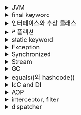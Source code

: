<details>
<summary style="font-size:20px">JVM</summary>
<div markdown="1">
<br/>
<h2>🤔 JVM이 정확히 무엇이고, 어떤 기능을 하는지 설명해 주세요.</h2>

<h3>📝 나의 대답</h3>

- JVM은 Java Virtua Machine을 이야기하며 자바 Object file을 컴퓨터가 읽을 수 있는 컴파일된 파일로 변경하는 역할을 수행합니다. 또한 JVM은 Java Project의 객체들을 관리해줍니다. 프로그래머의 메모리 관리 책임을 JVM이 해결하므로써 사용자의 편의를 도모하고 다양한 OS위에서 실행할 수 있는 프로세스여서 다기종에 제약없이 Java file을 실행할 수 있습니다.

<h3>GPT의 대답</h3>

- JVM은 Java Virtual Machine의 약어로, 자바 프로그램을 실행하기 위한 가상 머신입니다. JVM은 자바 바이트 코드를 기계어로 변환하고 실행하는 역할을 수행합니다. 이는 자바 언어의 특성 중 하나로, 플랫폼 독립성을 제공합니다. 즉, 자바 프로그램은 운영체제나 하드웨어와 직접적으로 상호작용하지 않고 JVM을 통해 실행될 수 있습니다.

- JVM은 다양한 기능을 수행합니다. 주요 기능으로는 메모리 관리, 가비지 컬렉션, 스레드 관리 등이 있습니다. 메모리 관리 측면에서는 JVM은 메모리 할당과 해제를 관리하며, 가비지 컬렉션은 더 이상 사용되지 않는 객체를 자동으로 제거하여 메모리를 최적화합니다. 또한, JVM은 다중 스레드를 관리하고 동기화를 제공하여 동시성을 지원합니다.

- JVM은 또한 자바 프로그램의 보안을 강화하기 위해 사용됩니다. 클래스 로더를 통해 클래스 파일을 검증하고, 보안 관련 규칙을 적용하여 악성 코드 실행을 방지합니다. 이러한 기능들은 자바의 안전성과 신뢰성을 높이는 데 기여합니다.

<br/>
<h2>🤔 자바 말고 다른 언어는 JVM 위에 올릴 수 없나요</h2>

<h3>📝 나의 대답</h3>

- 아닙니다. 올릴 수 있습니다. JetBrain 사에서 만든 Kotiln 언어는 프로그램 실행 시 JVM을 통해 실행하는 것으로 알고 있습니다. 대신 Java언어에 사용되는 컴파일러가 아닌 Kotiln 컴파일러를 사용해 바이트 코드를 생성할 것으로 예상됩니다.

<h3>GPT의 대답</h3>

- Groovy, Scala, Clojure와 같은 언어도 JVM 위에서 실행됩니다. 이들 언어는 각자의 컴파일러를 사용하여 JVM에서 실행되는 바이트 코드를 생성합니다. 이러한 다양한 언어들은 자바 생태계와의 통합성을 갖고 있어, 자바 라이브러리를 사용하거나 기존 자바 코드와 상호 작용할 수 있습니다.

<br/>
<h2>🤔 반대로 JVM 계열 언어를 일반적으로 컴파일해서 사용할 순 없나요.</h2>

<h3>GPT의 대답</h3>

- 특정 언어에 따라 컴파일 과정이 자동화되어 사용자가 직접 컴파일할 필요가 없는 경우도 있을 수 있습니다. 예를 들어, Kotlin 언어의 경우 IntelliJ IDEA와 같은 통합 개발 환경에서 소스 코드를 작성하고 컴파일하는 과정이 자동으로 처리되어 사용자가 명시적으로 컴파일하지 않아도 됩니다. 이 경우에도 사실상 컴파일이 이루어져 JVM에서 실행 가능한 바이트 코드가 생성됩니다.

- 따라서, JVM 계열 언어는 보통 JVM에서 실행될 수 있도록 컴파일되며, 해당 언어의 컴파일러를 사용하여 JVM에서 실행 가능한 바이트 코드로 변환됩니다.

<br/>
<h2>🤔 VM을 사용함으로써 얻을 수 있는 장점과 단점에 대해 설명해 주세요.</h2>

<h3>📝 나의 대답</h3>

- VM을 사용해서 얻을 수 있는 가장 큰 장점은 다양한 OS 환경에서도 실행하고자 하는 프로그램을 구동시킬 수 있다는 것입니다. 반면 단점은 VM을 통해 한 번 더 실행되어야 하기 때문에 OS에 종속적인 프로그램보다 리소스가 더 소모됩니다. 

<h3>GPT의 대답</h3>

✓ 장점

- 플랫폼 독립성: VM은 프로그램을 실행하기 위한 중간 계층으로서, 하드웨어와 운영체제(OS) 사이의 추상화를 제공합니다. 이를 통해 같은 프로그램을 다양한 운영체제에서 실행할 수 있으며, 플랫폼 간 이식성을 높여줍니다.

- 안정성과 보안성: VM은 프로그램을 격리된 환경에서 실행하고, 메모리 관리와 가비지 컬렉션 등을 자동으로 처리하여 안정성과 보안성을 향상시킵니다. 이는 프로그램의 예기치 않은 동작과 메모리 오류를 방지하는 데 도움을 줍니다.

✓ 단점

- 성능 저하: VM을 통해 프로그램을 실행하려면 추가적인 계층이 필요하므로 성능 손실이 발생할 수 있습니다. OS에 직접 실행되는 프로그램에 비해 리소스 소모가 더 크고, VM의 오버헤드가 발생할 수 있습니다.

- 의존성: VM을 사용하는 프로그램은 해당 VM이 설치되어 있어야 정상적으로 실행됩니다. 따라서, 사용자가 VM을 설치하고 관리하는 추가적인 작업이 필요할 수 있습니다.

- 제한된 하드웨어 접근: VM은 하드웨어와 직접적인 상호 작용을 제한하는 경우가 있습니다. 특정 하드웨어 기능에 직접 액세스해야 하는 프로그램의 경우 VM 위에서 실행하기 어려울 수 있습니다.

<br/>
<h2>🤔 JVM과 내부에서 실행되고 있는 프로그램은 부모 프로세스 - 자식 프로세스 관계를 갖고 있다고 봐도 무방한가요.</h2>

<h3>📝 나의 대답</h3>

- 아니요 부모-자식 프로세스 관계라고 보기 어렵습니다.

<h3>GPT의 대답</h3>

- JVM은 자바 가상 머신으로, 운영체제에서 실행되는 독립적인 프로세스입니다. JVM 내에서 실행되는 자바 프로그램은 JVM의 관리 하에서 실행되며, 이는 별도의 프로세스로서 동작합니다. 자바 프로그램은 JVM에서 동작하는 단위로 간주되며, 부모 프로세스 - 자식 프로세스 관계를 갖지 않습니다.

- 일반적으로, 부모 프로세스 - 자식 프로세스 관계는 운영체제 수준에서 발생하는 것으로, 부모 프로세스가 자식 프로세스를 생성하고 관리하는 구조입니다. 하지만 JVM 내에서 실행되는 프로그램은 JVM 자체적으로 프로세스 관리를 수행하며, 운영체제의 프로세스 관리와는 별도입니다.

</div>
</details>

<details>
<summary style="font-size:20px">final keyword</summary>
<div markdown="1">
<br/>
<h2>🤔 final 키워드를 사용하면, 어떤 이점이 있나요.</h2>

<h3>📝 나의 대답</h3>

- Java 프로그래밍 안에 존재하는 final keyword를 사용하면 객체의 생성 주기를 맞출 수 있어 JVM이 객체의 Sync를 맞출 때 발생하는 오버헤드를 줄일 수 있습니다. ❌ 틀렸습니다. ❌

<h3>GPT의 대답</h3>

- final 키워드는 변수, 메서드, 클래스에 사용될 수 있으며, 다음과 같은 이점을 가질 수 있습니다

- 변수 : final 변수는 값을 변경할 수 없는 상수로써 사용됩니다. final 변수는 값의 변경을 방지하여 프로그램의 안정성과 예측 가능성을 높입니다.

- 메서드: final 메서드는 상속을 금지하여 메서드의 오버라이딩을 방지합니다. 이를 통해 부모 클래스가 제공한 기능을 변경하지 못하도록 보장하고, 코드의 안정성과 일관성을 유지할 수 있습니다.

- 클래스: final 클래스는 상속을 금지하여 클래스의 확장을 방지합니다. 이는 클래스의 구현을 완전히 제어하고, 부모 클래스의 기능을 변경하지 못하도록 보장합니다. 또한, final 클래스는 상속으로 인한 보안이슈나 예상치 못한 동작을 방지할 수 있습니다.

<br/>
<h2>🤔 컴파일 과정에서, final 키워드는 다르게 취급되나요.</h2>

<h3>📝 나의 대답</h3>

- 네. 다르게 취급됩니다. 예를 들어 변수에 final keyword를 작성했을 때, 컴파일 시점에서 에러가 발생해 값의 변경을 추적할 수 있습니다. 메소드, 클래스 또한 마찬가지로 값 변경 시 컴파일 시점에 발견할 수 있어 런타임 시 발견되는 에러를 찾을 때보다 리소스가 적게 듭니다.

<h3>GPT의 대답</h3>

- final 키워드는 컴파일 시점에서 값 변경 또는 오버라이딩에 대한 오류를 발견할 수 있어, 런타임 시 발견되는 에러를 사전에 예방하고 리소스를 절약할 수 있습니다. 따라서, final 키워드는 컴파일 과정에서 다르게 취급되어 에러를 컴파일 시점에서 발견할 수 있다는 장점을 가지고 있습니다.
</div>
</details>

<details>
<summary style="font-size:20px">인터페이스와 추상 클래스</summary>
<div markdown="1">
<br/>
<h2>🤔 인터페이스와 추상 클래스의 차이에 대해 설명해 주세요.</h2>

<h3>📝 나의 대답</h3>

- 인터페이스는 프로그램 안에서 명세를 정의할 때 사용됩니다. implements한 클래스는 명세에 적힌 내용을 반드시 구현해야 합니다. 반면 추상 클래스는 명세가 아닌 행위를 정의합니다. 상속하는 클래스에선 행위를 재정의할 필요는 없습니다.

<h3>GPT의 대답</h3>

✓ 목적: 인터페이스는 클래스가 가져야 할 기능(메서드)의 명세를 정의하는데 사용됩니다. 인터페이스는 클래스가 특정 메서드를 반드시 구현하도록 강제하며, 다중 상속과 유사한 기능을 제공합니다. 반면, 추상 클래스는 클래스의 행위(behavior)를 정의하며, 구체적인 구현이 필요한 메서드와 추상 메서드를 함께 가질 수 있습니다.

✓ 구현 강제성: 클래스가 인터페이스를 implements(구현)하면, 해당 인터페이스의 모든 메서드를 구현해야 합니다. 인터페이스는 클래스에 특정한 동작을 제공하고, 이를 강제하기 위해 사용됩니다. 추상 클래스는 추상 메서드를 포함할 수 있으며, 이러한 추상 메서드는 하위 클래스에서 반드시 구현되어야 합니다. 하지만 추상 클래스는 구체적인 구현이 필요한 메서드를 가질 수 있으며, 하위 클래스에서 재정의할 필요는 없습니다.

✓ 다중 상속: 인터페이스는 다중 상속을 지원합니다. 클래스가 여러 개의 인터페이스를 구현할 수 있으며, 이를 통해 다양한 기능을 동시에 제공할 수 있습니다. 반면, 추상 클래스는 단일 상속만을 지원하며, 하나의 추상 클래스만 상속받을 수 있습니다.

✓ 인스턴스화: 인터페이스는 인스턴스화될 수 없습니다. 인터페이스는 단지 메서드의 명세를 제공하는 역할을 하며, 구체적인 객체를 생성할 수 없습니다. 추상 클래스는 인스턴스화될 수 있지만, 추상 클래스 내에 추상 메서드가 포함되어 있다면 해당 클래스는 추상 클래스로 선언되어야 합니다.

<br/>
<h2>🤔 클래스는 단일 상속만 가능한데, 인터페이스는 2개 이상 구현이 가능할까요.</h2>

<h3>📝 나의 대답</h3>

- Java 진영에선 클래스의 상속은 하나 인터페이스 상속은 다중으로 받을 수 있습니다. 이는 복잡성을 제한하기 위함이라고 생각합니다. 인터페이스를 사용한다면 인터페이스 안에 정의된 메소드를 구현해야합니다. 하지만 클래스 상속은 구현을 강제하지 않기 때문에 모호해질 가능성이 존재합니다. 다중 상속으로 몇 뎁스만 내려가도 이 모호함 때문에 코드의 복잡성은 증가할 것입니다.

</div>
</details>

<details>
<summary style="font-size:20px">리플렉션</summary>
<div markdown="1">
<br/>
<h2>🤔 리플렉션에 대해 설명해 주세요.</h2>

<h3>📝 나의 대답</h3>

- 리플렉션이란 private으로 keyword로 선언된 메소드, 변수에 접근할 수 있는 기법입니다.

<h3>GPT의 대답</h3>

- 리플렉션(Reflection)은 프로그램이 자기 자신을 검사하고, 클래스의 정보를 동적으로 분석하고 조작할 수 있는 기능을 의미합니다. 리플렉션은 Java의 리플렉션 API를 통해 제공되며, 클래스, 메서드, 필드 등의 정보를 조사하고 호출하며, 인스턴스를 생성하고, 접근 제어자에 관계없이 멤버에 접근할 수 있는 기능을 제공합니다.

<br/>
<h2>🤔 의미만 들어보면 리플렉션은 보안적인 문제가 있을 가능성이 있어보이는데, 실제로 그렇게 생각하시나요? 만약 그렇다면, 어떻게 방지할 수 있을까요.</h2>

<h3>📝 나의 대답</h3>

- 네. 리플렉션을 잘 이해하지 못하고 무분별하게 사용한다면 코드 스멜을 유발할 것입니다. 이유는 리플렉션은 프로그램 실행 시 동적으로 동작하기 때문입니다. 해결 방법으로는 리플렉션 사용을 하지 않고 동적. 즉, 런타임 때 실행하는 로직은 컴파일 레벨로 내려 구성하는 것이 좋습니다.

<br/>
<h2>🤔 그렇다면 리플렉션을 언제 활용할 수 있을까요.</h2>

<h3>GPT의 대답</h3>

✅ 외부 라이브러리나 프레임워크와의 상호작용: 외부 라이브러리나 프레임워크가 제공하는 클래스나 인터페이스를 사용해야 하는데, 컴파일 시점에는 그 클래스의 정보를 알 수 없는 경우에 리플렉션을 사용할 수 있습니다. 이를 통해 런타임에 외부 라이브러리나 프레임워크와 상호작용할 수 있습니다.

✅ 동적으로 객체의 메서드나 필드에 접근해야 할 때: 프로그램이 실행 중에 특정 객체의 메서드나 필드에 접근해야 하는 경우에 리플렉션을 사용할 수 있습니다. 예를 들어, 객체의 private 메서드에 접근하여 테스트 코드를 작성하거나, 동적으로 필드 값을 변경해야 하는 경우에 리플렉션을 활용할 수 있습니다.

✅ 애노테이션 처리: 리플렉션은 애노테이션(annotation) 정보를 동적으로 분석하고 처리하는 데에도 활용될 수 있습니다. 프로그램이 실행 중에 애노테이션 정보를 검사하거나, 애노테이션을 가진 클래스나 메서드를 동적으로 처리해야 하는 경우에 리플렉션을 사용할 수 있습니다.

</div>
</details>

<details>
<summary style="font-size:20px">static keyword</summary>
<div markdown="1">
<br/>
<h2>🤔 static class와 static method를 비교해 주세요.</h2>

<h3>📝 나의 대답</h3>

- static keyword를 사용하면 JVM method 영역에 생성되며 클래스 로더가 바이트 코드를 해석 시 생성됩니다. static class를 사용하게 되면 같은 이름으로 생성할 수 없고 프로그램 내 하나 뿐 존재하지 않습니다. static method를 사용 시엔 인스턴스 생성 없이 바로 호출해 사용할 수 있습니다. 

<h3>GPT의 대답</h3>

- static keyword: static 키워드는 클래스 레벨에서 사용되는 키워드로, 해당 멤버를 클래스 수준으로 선언하고 인스턴스 생성 없이 클래스 이름을 통해 직접 접근할 수 있도록 합니다. static 멤버는 클래스의 모든 인스턴스에 공유되며, 클래스 로딩 시에 메모리에 할당됩니다.

- static class (정적 중첩 클래스): Java에서는 중첩 클래스를 정의할 수 있습니다. 그 중에는 정적 중첩 클래스(static nested class)라는 개념이 있습니다. 정적 중첩 클래스는 외부 클래스의 인스턴스와 독립적으로 존재하며, 외부 클래스의 인스턴스와 연결되지 않습니다. 정적 중첩 클래스는 외부 클래스의 내부에 선언되고, 정적 멤버나 인스턴스 멤버 모두 접근할 수 있습니다.

- static method (정적 메서드): 정적 메서드는 클래스 수준에서 선언되며, 인스턴스 생성 없이 클래스 이름을 통해 직접 호출할 수 있는 메서드입니다. 정적 메서드는 해당 클래스의 인스턴스와 독립적으로 동작하며, 정적 변수나 다른 정적 메서드에 접근할 수 있습니다. 정적 메서드는 인스턴스 변수나 인스턴스 메서드에 접근할 수 없으며, this 키워드를 사용할 수 없습니다.

<br/>
<h2>🤔 static 을 사용하면 어떤 이점을 얻을 수 있나요? 어떤 제약이 걸릴까요.</h2>

<h3>📝 나의 대답</h3>

- static method를 사용하면 인스턴스 생성 없이 method를 사용할 수 있는 장점이 있습니다. 그러나 무분별하게 사용하면 method 영역의 공간이 부족에 오버 플로의 위험이 존재합니다. static nested class를 사용한다면 캡슐화되어 있어 뎁스가 늘어날 수 있습니다.

<h3>GPT의 대답</h3>

- 제약사항: static 멤버는 클래스 수준으로 선언되므로, 해당 클래스의 인스턴스와 독립적으로 동작합니다. 이로 인해 인스턴스 멤버에 직접 접근할 수 없습니다. 또한, 정적 멤버는 공유되기 때문에 멀티스레드 환경에서 동기화를 고려해야 할 수도 있습니다. 또한, 너무 많은 static 멤버를 사용하면 메모리 사용량이 증가할 수 있으며, 과도한 정적 메모리 사용은 성능 저하나 오버플로우의 위험성을 가질 수 있습니다.

<br/>
<h2>🤔 컴파일 과정에서 static 이 어떻게 처리되는지 설명해 주세요.</h2>

<h3>📝 나의 대답</h3>

- static keyword가 붙어 있다면 method 영역에 관련 정보를 생성합니다.

<h3>GPT의 대답</h3>

✅ 정적 변수(static variable)

- static 키워드가 변수 선언 앞에 사용되면, 해당 변수는 정적 변수(static variable)가 됩니다. 정적 변수는 클래스 수준에서 선언되며, 프로그램 실행 시 메모리의 데이터 영역에 할당됩니다. 정적 변수는 프로그램 실행 동안 계속해서 유지되며, 클래스의 모든 인스턴스가 공유하는 변수입니다. 컴파일 과정에서는 **정적 변수의 메모리 할당과 초기화가 처리됩니다.**

✅ 정적 메서드(static method)

- static 키워드가 메서드 선언 앞에 사용되면, 해당 메서드는 정적 메서드(static method)가 됩니다. 정적 메서드는 인스턴스 생성 없이 클래스 이름을 통해 직접 호출할 수 있는 메서드입니다. 정적 메서드는 해당 클래스와 관련된 동작을 수행하거나, 유틸리티 메서드를 구현하는 데 사용됩니다. **컴파일 과정에서는 정적 메서드의 바이트 코드가 생성됩니다.**
</div>
</details>

<details>
<summary style="font-size:20px">Exception</summary>
<div markdown="1">
<br/>
<h2>🤔 Java Exception</h2>

<h3>📝 나의 대답</h3>

- Java에선 크게 실행 시 발견되는 Runtime Exception 그리고 코드 작성 시 확인할 수 있는 Compile Exception으로 나눌 수 있습니다. ❌ 틀렸습니다. ❌

<h3>GPT의 대답</h3>

- Java에선 예외는 Trowable 클래스를 상송하는 클래스의 객체로서 표현됩니다. Throwable 클래스는 두 가지 하위 클래스를 갖고 있습니다.

✓ Error : rror 클래스는 시스템 수준에서 발생하는 심각한 오류를 나타냅니다. 이러한 오류는 일반적으로 개발자가 처리할 수 없으며, 예를 들어 가상 머신의 장애 또는 불안정한 환경으로 인한 오류입니다.

✓ Exception : Exception 클래스는 프로그램의 실행 중에 발생하는 예외 상황을 나타냅니다. 이러한 예외는 개발자가 처리하고 관리할 수 있습니다. Exception 클래스는 다시 두 가지 하위 클래스로 나뉩니다.

1. Checked Exception: Checked Exception은 컴파일 시점에서 확인되는 예외입니다. 이 예외들은 명시적으로 처리되어야 하며, 메서드 시그니처에 throws 절로 선언되거나 try-catch 블록으로 처리되어야 합니다. 예를 들어, 파일 입출력 예외(IOException), SQL 예외(SQLException) 등이 이에 해당합니다.

2. Unchecked Exception (Runtime Exception): Unchecked Exception은 컴파일 시점에서 확인되지 않는 예외입니다. 이 예외들은 명시적으로 처리하지 않아도 되며, try-catch 블록으로 처리하지 않아도 됩니다. 주로 프로그래머의 실수나 잘못된 사용으로 인해 발생하는 예외입니다.

<br/>
<h2>🤔 예외처리가 성능에 큰 영향을 미치나요? 만약 그렇다면, 어떻게 하면 부하를 줄일 수 있을까요.</h2>

<h3>📝 나의 대답</h3>

- 예외가 발생하면 해당 예외 발생한 객체를 시작으로 Stack에서 꺼내 예외를 추적합니다. 클래스 생성 시 해당 클래스가 단일 채임 원칙을 따른다면 하나의 클래스가 갖고 있는 코드의 볼륨은 어느 정도 줄일 수 있다고 생각합니다. 따라서 예외 발생 시 부하도 어느 정도 감소할 수 있겠습니다.

<h3>GPT의 대답</h3>

- 예외 처리는 프로그램의 실행 중에 추가적인 비용을 발생시킬 수 있습니다. 예외가 발생하면 예외 객체를 생성하고 스택 추적을 수행하여 예외 처리 메커니즘에 따라 예외를 전파합니다. 이러한 과정은 일반적인 프로그램 실행 경로보다 더 많은 시간과 자원을 소비할 수 있습니다.

- 예외 발생 미리 방지, 예외 처리 범위 최소화, 예외의 종류에 따라 처리 방식 선택, 로깅을 활용한 디버깅, 최적화된 예외 처리 방식 선택을 선택해 비용을 줄일 수 있습니다.

</div>
</details>

<details>
<summary style="font-size:20px">Synchronized</summary>
<div markdown="1">
<br/>
<h2>🤔 Synchronized 키워드에 대해 설명해 주세요.</h2>

<h3>📝 나의 대답</h3>

- Java에 존재하는 키워드 Synchronized는 공유 자원으로 선언 된 자원에 접근할 수 있는 객체가 오직 하나임을 나타내는 역할을 수행합니다.

<h3>GPT의 대답</h3>

- 자바의 synchronized 키워드는 멀티스레드 환경에서의 동기화를 위해 사용되는 키워드입니다. synchronized 키워드를 사용하면 특정 블록이나 메서드에 대한 동기화가 가능해지며, 한 번에 하나의 스레드만 해당 블록 또는 메서드에 접근할 수 있게 됩니다.

- synchronized 키워드를 사용하여 동기화를 구현하면 여러 스레드가 공유 데이터에 동시에 접근하는 것을 방지할 수 있습니다. 이를 통해 스레드 간의 데이터 일관성과 안정성을 보장할 수 있습니다. 그러나 synchronized 키워드는 락을 얻고 해제하는 과정에서 성능 저하를 초래할 수 있으므로, 필요한 경우에만 사용해야 합니다.

<br/>
<h2>🤔 Synchronized 키워드가 어디에 붙는지에 따라 의미가 약간씩 변화하는데, 각각 어떤 의미를 갖게 되는지 설명해 주세요.</h2>

<h3>📝 나의 대답</h3>

- Synchronized keyword가 객체 앞에 선언되었을 때, 메서드 앞에 선언되었을 때 다릅니다. 우선 공통적으로 공유하는 자원 주체로 동시성 문제를 해결하기 위해 한 번에 한 스레드가 접을 할 수 있습니다. 객체 앞에 존재하면 선언된 객체에 대한 락을 얻은 스레드만 해당 객체를 사용할 수 있고 메서드 앞에 붙으면 인스턴스에 존재하는 다른 메소드는 공유해 사용할 수 있지만 Synchronized가 붙은 메서드 한정으로 락을 획득해 사용해야합니다. ❌ 틀렸습니다. ❌

<h3>GPT의 대답</h3>

✅ 객체 앞에 Synchronized가 선언된 경우

- 해당 객체에 대한 락을 획득한 스레드만 객체를 사용할 수 있습니다.

- 다른 스레드가 해당 객체의 Synchronized 메서드나 Synchronized 블록에 접근하려고 하면, 락이 해제될 때까지 대기 상태에 있게 됩니다.

- 객체 단위로 동기화를 수행하므로, 동일한 객체를 사용하는 다른 메서드에도 영향을 미칩니다.

✅ 메서드 앞에 Synchronized가 선언된 경우

- 인스턴스 메서드에 Synchronized 키워드가 선언되면, 해당 인스턴스에 대한 락을 획득한 스레드만 해당 메서드를 실행할 수 있습니다.

- 다른 스레드가 동일한 인스턴스의 다른 메서드에 접근하려고 해도, 락이 해제되기 전까지 대기 상태에 있게 됩니다.

- 정적(static) 메서드에 Synchronized 키워드가 선언되면, 해당 클래스의 모든 인스턴스에 대한 락을 획득한 스레드만 해당 메서드를 실행할 수 있습니다. 👍🏻

<br/>
<h2>🤔 효율적인 코드 작성 측면에서, Synchronized는 좋은 키워드일까요.</h2>

<h3>📝 나의 대답</h3>

- 효율의 대상을 어디에 두느냐에 따라 다르겠지만 일관성을 반드시 유지해야 할 경우를 제외하곤 Synchronized를 사용하지 않는 것이 성능 면에서 좋습니다.

<br/>
<h2>🤔 Synchronized 를 대체할 수 있는 자바의 다른 동기화 기법에 대해 설명해 주세요.</h2>

<h3>📝 나의 대답</h3>

- 공유 자원에 대해 CMS(Compare and Swap)를 제공하는 Atomic 클래스를 사용하면 공유 자원에 대한 동기화 문제를 어느정도 해결할 수 있습니다.

<br/>
<h2>🤔 Thread Local에 대해 설명해 주세요.</h2>

<h3>GPT의 대답</h3>

✅ Thread Local은 Java에서 제공하는 기능으로, 각각의 스레드에 대해 고유한 값의 저장과 검색을 가능하게 해줍니다. 스레드 로컬(Thread Local)은 Thread 클래스의 정적 변수인 ThreadLocal 객체를 통해 사용됩니다.

- Thread Local을 사용하면 한 스레드에서 저장한 데이터는 다른 스레드에서 접근할 수 없습니다. 즉, 스레드 로컬 변수에 저장된 데이터는 해당 스레드 내에서만 유효하며, 다른 스레드에서는 각각 별도의 값을 가질 수 있습니다. 이는 동일한 클래스의 인스턴스를 여러 스레드에서 공유하는 경우 유용할 수 있습니다.

- Thread Local은 다음과 같은 상황에서 유용하게 사용될 수 있습니다:

1. 각각의 스레드가 독립적으로 값을 유지해야 하는 경우

2. 스레드 간에 공유되지 않고 독립적으로 처리되어야 하는 데이터

3. 웹 애플리케이션에서 사용자 세션과 관련된 정보를 저장할 때

- Thread Local은 스레드별로 데이터를 분리하여 처리할 수 있기 때문에 스레드 간의 데이터 충돌을 방지하고 동시성 문제를 해결하는 데 도움이 됩니다. 그러나 Thread Local을 사용할 때에는 메모리 누수에 주의해야 하며, 사용이 완료된 후에는 명시적으로 제거해야 합니다.

</div>
</details>

<details>
<summary style="font-size:20px">Stream</summary>
<div markdown="1">
<br/>
<h2>🤔 Java Stream에 대해 설명해 주세요.</h2>

<h3>📝 나의 대답</h3>

- Java 8 이후에 도입된 기능으로 파이프 라인을 생성해 중간에 노이즈가 발생하지 않게 반복 수행해 일관된 처리를 제공합니다.

<h3>GPT의 대답</h3>

- Java Stream은 Java 8 이후에 도입된 기능으로, 컬렉션과 다양한 데이터 소스를 처리하는 데 사용됩니다. Stream은 데이터의 흐름을 나타내는 개념으로, 중간 연산과 최종 연산으로 구성된 파이프 라인을 생성할 수 있습니다.

- 데이터 처리 파이프라인, 지연 평가, 병렬 처리, 다양한 연산 제공

<br/>
<h2>🤔 Stream과 for ~ loop의 성능 차이를 비교해 주세요</h2>

<h3>📝 나의 대답</h3>

- for ~ loop을 사용하면 지연 처리가 수행되지 않습니다. 반면 Stream은 파이프 라인 마지막까지 중간 연산이 수행되지 않고 Lazy 처리가 됩니다. 또한 Stream이 paraell을 사용한다면 반복 시행이 독립되어 실행해도 무관할 때 멀티 코어를 사용해 빠르게 작업을 처리 할 수 있습니다.

<br/>
<h2>🤔 Stream에서 사용할 수 있는 함수형 인터페이스에 대해 설명해 주세요.</h2>

<h3>📝 나의 대답</h3>

- Stream에서 FP를 사용할 수 있습니다. Java에서 인터페이스를 만들 때, @FuncionalInterface annotaion을 선언하면 하나의 메소드만 명세 가능합니다.

- 함수형 인터페이스를 사용하면 람다식을 사용할 수 있게됩니다. 이는 함수의 구현을 직접 전달할 수 있게 해줍니다. 이를 통해, 코드의 간결성과 가독성을 높일 수 있습니다.

- Stream에서 함수형 인터페이스 즉, 람다식을 사용하게 된다면 stream을 직접 사요하는 것이 아닌 로직 자체를 직접 담을 수 있어 가독성이 늘어납니다.

<br/>
<h2>🤔 Stream에서 사용할 수 있는 함수형 인터페이스에 대해 설명해 주세요.
</h2>

<h3>GPT의 대답</h3>

✅ Consumer\<T>: T 타입의 인수를 받아서 결과를 반환하지 않는 작업을 수행합니다. 주로 Stream의 forEach() 메서드와 함께 사용됩니다.

✅ Supplier\<T>: 인수를 받지 않고 T 타입의 결과를 생성하는 작업을 수행합니다. 주로 Stream의 generate() 메서드나 collect() 메서드의 결과로 사용됩니다.

✅ Predicate\<T>: T 타입의 인수를 받아서 boolean 값을 반환하는 작업을 수행합니다. 주로 Stream의 filter() 메서드와 함께 사용됩니다.

✅ Function\<T, R>: T 타입의 인수를 받아서 R 타입의 결과를 반환하는 작업을 수행합니다. 주로 Stream의 map() 메서드와 함께 사용됩니다.

<br/>
<h2>🤔 가끔 외부 변수를 사용할 때, final 키워드를 붙여서 사용하는데 왜 그럴까요? 꼭 그래야 할까요.</h2>

<h3>📝 나의 대답</h3>

- 네. final을 붙이지 않는다면 동시에 같은 자원에 스레드가 접근할 때, 값이 변경될 수 있습니다.

<h3>GPT의 대답</h3>

- 외부 변수를 람다식 내부에서 수정하는 것은 주의해야 할 부분입니다. 외부 변수를 람다식에서 수정하면서 동시에 병렬 처리를 수행하는 경우, 여러 스레드가 동시에 변수를 수정하려고 시도할 수 있습니다. 이는 스레드 안전성 문제를 일으킬 수 있습니다. 따라서, 외부 변수를 람다식에서 수정하는 경우에는 동기화나 원자적 연산 등의 스레드 안전성을 고려해야 합니다.

</div>
</details>

<details>
<summary style="font-size:20px">GC</summary>
<div markdown="1">
<br/>
<h2>🤔 Java의 GC에 대해 설명해 주세요.</h2>

<h3>📝 나의 대답</h3>

- GC란 가비지 컬렉터를 의미하면 가비지 컬렉터는 가비지 컬렉팅을 수행합니다. C와 C++ 언어는 프로그래머가 메모리 관리를 직접 수행했다면 GC는 JVM이 메모리 관리 측면에서 사용합니다. 이로써 메모리 관리의 책임을 GC에게 맡겨 프로그래머의 생산성을 늘릴 수 있습니다.

<h3>GPT의 대답</h3>

- Java의 GC(Garbage Collector)는 자동 메모리 관리를 수행하는 기능입니다. GC는 더 이상 참조되지 않는 객체를 감지하고, 해당 객체의 메모리를 회수하여 다시 사용 가능한 메모리로 반환합니다. 이를 통해 프로그래머는 메모리 관리에 대한 부담을 덜 수 있으며, 생산성을 향상시킬 수 있습니다.

<br/>
<h2>🤔 finalize() 를 수동으로 호출하는 것은 왜 문제가 될 수 있을까요.</h2>

<h3>GPT의 대답</h3>

✓ finalize() 메서드는 Java에서 객체의 소멸 직전에 호출되는 메서드입니다. 하지만 finalize() 메서드는 Java 9부터는 deprecated되었으며, Java 11부터는 제거되었습니다. 이제는 권장되지 않는 기능입니다.

✅ 제어할 수 없는 타이밍: finalize() 메서드는 가비지 컬렉터에 의해 호출되며, 가비지 컬렉터의 동작은 예측하기 어렵습니다. 수동으로 finalize() 메서드를 호출하면 객체의 소멸 시점을 원하는 시점에 제어할 수 없게 되며, 원하지 않은 부작용이 발생할 수 있습니다.

✅ 성능 저하: finalize() 메서드를 호출하는 과정은 가비지 컬렉터의 동작을 중단시키고 다른 스레드를 활성화하여 소멸 과정을 수행합니다. 이는 성능 저하를 일으킬 수 있으며, 예상치 못한 결과를 초래할 수 있습니다.

✅ 자원 누수: finalize() 메서드 내부에서 자원을 정리하지 않고 빠져나가는 경우, 자원 누수가 발생할 수 있습니다. finalize() 메서드는 객체의 소멸 전에 호출되기 때문에, 객체가 더 이상 사용되지 않더라도 자원을 해제하지 않을 수 있습니다.

<br/>
<h2>🤔 어떤 변수의 값이 null이 되었다면, 이 값은 GC가 될 가능성이 있을까요.</h2>

<h3>📝 나의 대답</h3>

- 네. 변수를 갖고 있는 인스턴스가 더 이상 사용되지 않는다면 GC 시 같이 GC의 대상이 됩니다.

</div>
</details>

<details>
<summary style="font-size:20px">equals()와 hashcode()</summary>
<div markdown="1">
<br/>
<h2>🤔 equals()와 hashcode()에 대해 설명해 주세요.</h2>

<h3>📝 나의 대답</h3>

- equals는 객체의 값이 일치하는 지 확인하는 것이고 hashcode는 객체가 갖고 있는 주소 값이 같은 지 비교하는 것입니다. 객체의 값이 동등하다고 해서 동일한 것은 아니며 완벽하게 일치하는 객체를 비교할 땐 equals와 hashcode를 선언해 사용해야합니다.

<br/>
<h2>🤔 본인이 hashcode() 를 정의해야 한다면, 어떤 점을 염두에 두고 구현할 것 같으세요.</h2>

<h3>📝 나의 대답</h3>

- 해시 값을 통해 동일성을 판단함으로 hashcode를 만든다면 해시 충돌을 염두하고 코드를 작성할 것 같습니다.

<br/>
<h2>🤔 그렇다면 equals() 를 재정의 해야 할 때, 어떤 점을 염두에 두어야 하는지 설명해 주세요.</h2>

<h3>📝 나의 대답</h3>

- 동등성을 비교하기 위해서 equals 메소드를 사용하기 때문에 객체 내부에 선언되어 있는 변수 값들을 비교하는 로직을 염두해 코드를 작성할 것입니다.

<h3>GPT의 대답</h3>

- 일관성과 대칭성: equals() 메서드는 일관성과 대칭성을 유지해야 합니다. 객체 A와 B를 비교할 때, A.equals(B)가 true라면 B.equals(A)도 true가 되어야 합니다. 또한, 객체의 내부 상태가 변경되지 않는 한 동일한 결과를 반환해야 합니다.

- null 비교: equals() 메서드를 구현할 때는 null 값에 대한 처리도 고려해야 합니다. 객체와 null을 비교할 때 NullPointerException이 발생하지 않도록 적절한 처리를 해야 합니다.

- 상속 고려: equals() 메서드를 재정의할 때는 상속 관계를 고려해야 합니다. 상위 클래스에서 equals()를 재정의한 경우 하위 클래스에서도 일관성을 유지하기 위해 재정의해야 할 수도 있습니다.

</div>
</details>

<details>
<summary style="font-size:20px">IoC and DI</summary>
<div markdown="1">
<br/>
<h2>🤔 IoC와 DI에 대해 설명해 주세요.</h2>

<h3>📝 나의 대답</h3>

- IoC는 제어의 역전을 의미하며 프로세스의 흐름 관리를 프로그래머가 갖는 것이 아닌 Framework이 갖고 있는 것을 의미합니다.

- DI는 의존성 역전을 의미하며 인터페이스를 사용해 기능을 구현, Runtime 시, 구현 코드를 결정하고 실행하는 것을 의미합니다. 실행되는 객체는 인터페이스를 상속받은 객체이며 이를 통해 OCP를 달성할 수 있습니다.

<h3>GPT의 대답</h3>

- DI (Dependency Injection)는 의존성 역전을 의미합니다. DI는 객체 간의 의존 관계를 코드 내부에서 직접 생성하는 것이 아니라 외부에서 주입받는 방식으로 처리합니다. 일반적으로 인터페이스를 정의하고 이를 구현한 객체를 주입하여 실행 시점에 객체의 종속성을 해결합니다.

<br/>
<h2>🤔 후보 없이 특정 기능을 하는 클래스가 딱 한 개하면, 구체 클래스를 그냥 사용해도 되지 않나요? 그럼에도 불구하고 왜 Spring에선 Bean을 사용 할까요.</h2>

<h3>📝 나의 대답</h3>

- 특정 기능을 수행하는 클래스가 하나더라도 Bean을 사용하는 이유는 제어의 역전과 의존성 주입 때문에 사용합니다. 실행 시 컨텍스트에 Bean 정보가 없다면 인스턴스 자체가 생성되지 않기 때문입니다.

<br/>
<h2>🤔 Spring의 Bean 생성 주기에 대해 설명해 주세요.</h2>

<h3>📝 나의 대답</h3>

- 애플리케이션 실행 시, spring의 context manager가 bean 정보를 저장합니다. 이 때, 인스턴스가 생성되는 것이 아닌 bean의 메타 정보만 생성되며 해당 bean이 실행될 때 인스턴스가 생성되어 주입됩니다. 객체 사용이 끝난다면 bean을 주입받은 객체가 GC에 의해 회수되기 전 내부 주입된 Bean 먼저 회수된 후 회수됩니다. 또한 bean은 싱글톤으로 유지되기 때문에 재사용될 수 있습니다.

<h3>GPT의 대답</h3>

- Bean의 인스턴스화, 의존성 주입, 초기화, 사용, 소멸 과정을 거칩니다.

<br/>
<h2>🤔 프로토타입 빈은 무엇인가요.</h2>

<h3>GPT의 대답</h3>

✅ 프로토타입(Prototype) 빈은 Spring Framework에서 제공하는 Bean의 스코프(scope) 중 하나입니다. 프로토타입 빈은 요청할 때마다 새로운 인스턴스가 생성되는 스코프입니다.

✅ 프로토타입 빈은 매번 요청할 때마다 새로운 객체 인스턴스가 생성되므로 싱글톤(Singleton)과는 달리 각각의 인스턴스가 독립적으로 동작합니다. 이는 매 요청마다 새로운 상태를 가진 객체가 필요할 때 유용합니다.
</div>
</details>

<details>
<summary style="font-size:20px">AOP</summary>
<div markdown="1">
<br/>
<h2>🤔 AOP란 무엇인가요?</h2>

<h3>📝 나의 대답</h3>

- AOP란 프로그램 내에 존재하는 여러 프로세스에 공통으로 사용되는 관심사를 분리하는 것입니다. 예를 들어 사용자의 인가 처리가 이에 해당됩니다.

<h3>GPT의 대답</h3>

- AOP(Aspect-Oriented Programming)는 프로그래밍에서 관심사의 분리를 위한 개념입니다. 프로그램은 일반적으로 여러 관심사를 가지고 있으며, 이러한 관심사들은 여러 모듈 또는 객체들에 걸쳐 분산되어 있을 수 있습니다. AOP는 이러한 관심사들을 분리하여 모듈화하고, 필요한 부분에서 적용함으로써 코드의 중복을 줄이고 유지보수성을 향상시킬 수 있습니다.

<br/>
<h2>🤔 @Aspect는 어떻게 동작하나요.</h2>

<h3>GPT의 대답</h3>

✅ @Aspect 어노테이션이 적용된 클래스는 Spring 컨테이너에 의해 스캔되어 애스펙트로 등록되며, 애플리케이션에서 해당 애스펙트의 포인트컷이 적용되는 지점에서 어드바이스가 동작하게 됩니다. 이를 통해 AOP의 효과적인 구현과 관심사의 분리를 할 수 있습니다.

✅ 포인트컷(Pointcut): 애스펙트에서 공통 관심사가 적용될 지점을 선택하기 위해 포인트컷을 정의합니다. 포인트컷은 특정 메서드, 클래스, 패키지 등과 같은 지정된 지점을 나타내는 표현식입니다. Spring은 다양한 포인트컷 표현식을 지원하며, @Pointcut 어노테이션을 사용하여 포인트컷을 정의합니다.

✅ 어드바이스(Advice): 포인트컷이 선택한 지점에 실제로 수행될 동작을 정의합니다. 예를 들어, 메서드 실행 전/후에 실행되는 메서드, 예외 발생 시 실행되는 메서드 등을 정의할 수 있습니다. Spring은 다양한 어드바이스 종류를 지원하며, @Before, @After, @Around, @AfterThrowing, @AfterReturning 등의 어노테이션을 사용하여 어드바이스를 정의합니다.

✅ 위빙(Weaving): 애스펙트를 적용할 대상 객체에 애스펙트를 연결하는 과정을 의미합니다. Spring은 위빙을 통해 프록시 패턴 또는 다이나믹 프록시를 사용하여 애스펙트와 핵심 로직을 연결합니다. 이를 통해 애스펙트에 정의된 공통 관심사가 적용됩니다.

</div>
</details>

<details>
<summary style="font-size:20px">interceptor, filter</summary>
<div markdown="1">
<br/>
<h2>🤔 Spring 에서 Interceptor와 Servlet Filter에 대해 설명해 주세요.</h2>

<h3>📝 나의 대답</h3>

- Interceptor는 Spring framework에서 제공하는 Library이며 filter는 servlet에서 제공하는 Library입니다. interface는 요청을 dispatcher servlet이 받은 뒤에 저리하며 filter는 요청이 dispatcher에 전에 처리하는 역할을 맡습니다.

<h3>GPT의 대답</h3>

- Interceptor는 Spring Framework에서 제공하는 기능으로, Dispatcher Servlet이 요청을 처리하기 전후로 수행되는 역할을 담당합니다. Interceptor는 주로 전역적인 작업이나 공통된 로직을 처리하기 위해 사용됩니다. 예를 들어, 요청의 인증, 권한 검사, 로깅, 예외 처리 등과 같은 공통된 작업을 Interceptor를 통해 처리할 수 있습니다. Interceptor는 HandlerInterceptor 인터페이스를 구현하여 정의하며, preHandle, postHandle, afterCompletion 등의 메서드를 제공하여 요청 처리 전후에 필요한 작업을 수행할 수 있습니다.

- Servlet Filter는 Java Servlet 스펙에서 제공하는 기능으로, 요청이 서블릿으로 전달되기 전후에 수행되는 역할을 담당합니다. Servlet Filter는 주로 HTTP 요청 및 응답의 전처리 및 후처리 작업을 처리하기 위해 사용됩니다. 예를 들어, 요청/응답 인코딩, XSS 방지, 세션 관리, 캐싱 등과 같은 작업을 Filter를 통해 처리할 수 있습니다. Servlet Filter는 javax.servlet.Filter 인터페이스를 구현하여 정의하며, doFilter 메서드를 통해 요청과 응답에 대한 필터링 작업을 수행합니다.

<br/>
<h2>🤔 설명만 들어보면 인터셉터만 쓰는게 나아보이는데, 아닌가요? 필터는 어떤 상황에 사용 해야 하나요.</h2>

<h3>📝 나의 대답</h3>

- Filter가 반드시 필요할 때가 존재합니다. interceptor를 사용하게 된다면 매 요청 전처리마다 인코딩 혹은 디코딩 과정이 포함되어 있는데 이 것은 dispatcher servlet 전에 존재하는 filter에게 역할을 맡기게 된다면 공통으로 처리할 수 있게되어 리소스가 절약됩니다.

<h3>GPT의 대답</h3>

- Interceptor는 Spring Framework와 함께 사용되며, Spring의 빈과 통합되어 동작합니다. Filter는 Java Servlet 스펙에 따라 동작하므로, 어떠한 웹 프레임워크에서도 사용할 수 있습니다.

- Filter는 주로 HTTP 요청 및 응답에 대한 전처리 및 후처리 작업을 처리하기 위해 사용하며, 여러 서블릿에서 공통으로 수행해야 할 작업에 적합합니다.

- Interceptor는 Spring Framework와 함께 사용되며, 전역적인 작업이나 공통된 로직을 처리하기 위해 사용되며, Spring의 빈과 통합되어 동작합니다.

</div>
</details>

<details>
<summary style="font-size:20px">dispatcher</summary>
<div markdown="1">
<br/>
<h2>🤔 DispatcherServlet 의 역할에 대해 설명해 주세요.</h2>

<h3>📝 나의 대답</h3>

- Dispatcher Servlet은 Http 요청을 Thread에 할당하는 역할을 수행하며 해당 요청의 스펙을 확인해 해석하는 역할을 담당합니다. 

<h3>GPT의 대답</h3>

- DispatcherServlet은 클라이언트로부터 들어오는 HTTP 요청을 받아들이고, 해당 요청을 처리하기 위해 핸들러(컨트롤러)로 매핑해주는 역할을 합니다. 요청이 들어오면 DispatcherServlet은 URL 매핑 정보를 참조하여 적절한 핸들러로 요청을 전달합니다. 핸들러는 일반적으로 컨트롤러(Controller)로서 요청을 처리하고, 결과를 DispatcherServlet에 반환합니다.

- DispatcherServlet은 Spring MVC 웹 애플리케이션에서 중앙 집중식으로 요청을 처리하는 역할을 수행하며, 핸들러 매핑, 핸들러 실행, 뷰 리졸브, 뷰 렌더링 등 다양한 기능을 제공합니다. 이를 통해 웹 애플리케이션의 개발과 유지보수를 효과적으로 할 수 있습니다.

<br/>
<h2>🤔 여러 요청이 들어온다고 가정할 때, DispatcherServlet은 한번에 여러 요청을 모두 받을 수 있나요.</h2>

<h3>GPT의 대답</h3>

✅ DispatcherServlet은 실질적으로 서블릿 컨테이너가 관리하는 서블릿입니다. 서블릿 컨테이너는 서버에 도착하는 각 요청에 대해 별도의 스레드를 생성합니다. DispatcherServlet이 사용자 요청을 처리하는 동안, 새로운 스레드가 생성되어 추가적인 요청을 처리할 수 있게 됩니다.

- 이로 인해 한 번에 여러 요청을 동시에 받아 처리할 수 있는 멀티스레딩 환경이 구성됩니다. 이런 멀티스레딩 동작 방식은 웹 애플리케이션이 많은 수의 동시 요청을 효과적으로 처리할 수 있게 해줍니다.

- 또한 WAS가 처음 시작될 때, Thread를 Pool에 미리 생성해둬 생성 시간을 줄여 오버헤드를 감소시킬 수 있습니다.

<br/>
<h2>🤔 수많은 @Controller 를 DispatcherServlet은 어떻게 구분 할까요.</h2>

<h3>📝 나의 대답</h3>

- Thread Local Pattern을 사용해 구분할 수 있습니다. Thread Local은 Thread에게 고유한 상태를 갖게 하는 것이며 이를 통해 구분할 수 있습니다. ❌ 틀렸습니다.

<h3>GPT의 대답</h3>

✅ DispatcherServlet이 여러 @Controller를 구분하는 방법은 주로 요청의 URL, HTTP 메소드 등을 기반으로 합니다. 이는 컨트롤러의 @RequestMapping, @GetMapping, @PostMapping 등의 어노테이션과 함께 동작하여 특정 요청이 어떤 컨트롤러에 의해 처리될 것인지 결정합니다.

- "Thread Local 패턴"은 각 스레드가 자신만의 데이터를 가질 수 있도록 하는 패턴으로, 동시성 문제를 다룰 때 유용합니다. 하지만 이것은 DispatcherServlet이 여러 @Controller를 구분하는 방식과는 직접적으로 관련이 없습니다.

</div>
</details>